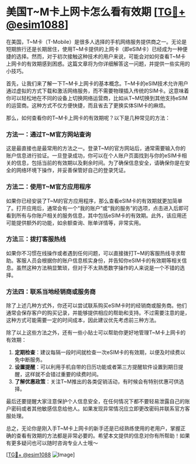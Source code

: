 # 美国T~M卡上网卡怎么看有效期 [[TG💪+ @esim1088](https://t.me/s/esim1088)]

在美国，T~M卡（T-Mobile）是很多人选择的手机网络服务提供商之一。无论是短期旅行还是长期居住，使用T~M卡提供的上网卡（即eSIM卡）已经成为一种便捷的选择。然而，对于初次接触这种技术的用户来说，可能会对如何查看T~M卡上网卡的有效期感到困惑。这篇文章将为你详细解答这一问题，并提供一些实用的小技巧。

首先，让我们来了解一下T~M卡上网卡的基本概念。T~M卡的eSIM技术允许用户通过虚拟的方式下载和激活网络服务，而不需要物理插入传统的SIM卡。这意味着你可以轻松地在不同的设备上切换网络运营商，比如从T~M切换到其他支持eSIM的运营商。这种方式不仅方便快捷，而且省去了更换实体SIM卡的麻烦。

那么，如何查看你的T~M卡上网卡的有效期呢？以下是几种常见的方法：

### 方法一：通过T~M官方网站查询

这是最直接也是最常用的方法之一。登录T~M的官方网站后，通常需要输入你的账户信息进行验证。一旦登录成功，你可以在个人账户页面找到与你的eSIM卡相关的信息，包括当前的有效期以及剩余时间。为了确保信息安全，请确保你是在安全的网络环境下操作，并妥善保管好自己的登录凭证。

### 方法二：使用T~M官方应用程序

如果你已经安装了T~M的官方应用程序，那么查看eSIM卡的有效期就更加简单了。打开应用后，通常会有一个“我的账户”或“我的服务”的选项，点击进入后即可看到所有与你账户相关的服务信息，其中包括eSIM卡的有效期。此外，该应用还可能提供额外的功能，如余额查询、账单详情等，非常实用。

### 方法三：拨打客服热线

如果你不习惯在线操作或者遇到任何问题，可以直接拨打T~M的客服热线寻求帮助。客服人员会根据你的账户信息核实身份，并告知你eSIM卡的有效期等相关信息。虽然这种方法稍显繁琐，但对于不太熟悉数字操作的人来说是一个不错的选择。

### 方法四：联系当地经销商或服务商

除了上述几种方式外，你还可以尝试联系购买eSIM卡时的经销商或服务商。他们通常会保存客户的购买记录，并能够提供相应的帮助和支持。不过需要注意的是，这种方式可能需要一定的时间成本，因此建议优先考虑前三种方法。

除了以上这些方法之外，还有一些小贴士可以帮助你更好地管理T~M卡上网卡的有效期：

1. **定期检查**：建议每隔一段时间就检查一次eSIM卡的有效期，以便及时续费以免中断服务。
2. **设置提醒**：可以利用手机自带的日历功能或者第三方提醒软件设置到期日提醒，这样就不会错过重要的续费时间。
3. **了解优惠政策**：关注T~M推出的各类促销活动，有时候会有特别优惠可供选择。

最后还要提醒大家注意保护个人信息安全，在任何情况下都不要轻易泄露自己的账户密码或者其他敏感信息给他人。如果发现异常情况应立即更改密码并联系官方客服处理。

总之，无论你是刚入手T~M卡上网卡的新手还是已经熟练使用的老用户，掌握正确的查看有效期的方法都是非常必要的。希望本文提供的信息对你有所帮助！如果有更多疑问也可以随时咨询专业人士哦～

[[TG💪+ @esim1088](https://t.me/s/esim1088) ![Image](https://i.postimg.cc/4NQfJmqS/Snipaste-2025-05-13-00-14-12.png)]